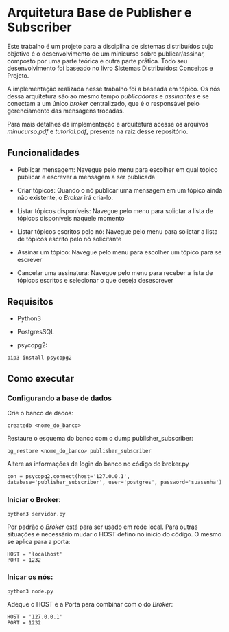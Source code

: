 # Arquitetura Base de Publisher e Subscriber

Este trabalho é um projeto para a disciplina de sistemas distribuídos cujo objetivo é o desenvolvimento de um minicurso sobre publicar/assinar, composto por uma parte teórica e outra parte prática. Todo seu desenvolvimento foi baseado no livro Sistemas Distribuídos: Conceitos e Projeto.

A implementação realizada nesse trabalho foi a baseada em tópico. Os nós dessa arquitetura são ao mesmo tempo *publicadores* e *assinantes* e se conectam a um único *broker* centralizado, que é o responsável pelo gerenciamento das mensagens trocadas. 

Para mais detalhes da implementação e arquitetura acesse os arquivos *minucurso.pdf* e *tutorial.pdf*, presente na raiz desse repositório.

## Funcionalidades

* Publicar mensagem:
  Navegue pelo menu para escolher em qual tópico publicar e escrever a mensagem a ser publicada

* Criar tópicos:
  Quando o nó publicar uma mensagem em um tópico ainda não existente, o *Broker* irá cria-lo.

* Listar tópicos disponíveis:
  Navegue pelo menu para solictar a lista de tópicos disponíveis naquele momento

* Listar tópicos escritos pelo nó:
  Navegue pelo menu para solictar a lista de tópicos escrito pelo nó solicitante

* Assinar um tópico:
  Navegue pelo menu para escolher um tópico para se escrever

* Cancelar uma assinatura:
  Navegue pelo menu para receber a lista de tópicos escritos e selecionar o que deseja desescrever

## Requisitos

* Python3

* PostgresSQL

* psycopg2:

`pip3 install psycopg2`

## Como executar

### Configurando a base de dados

Crie o banco de dados: 

`createdb <nome_do_banco>`

Restaure o esquema do banco com o dump publisher_subscriber:

`pg_restore <nome_do_banco> publisher_subscriber`

Altere as informações de login do banco no código do broker.py

`con = psycopg2.connect(host='127.0.0.1', database='publisher_subscriber', user='postgres', password='suasenha')`


### Iniciar o Broker:

`python3 servidor.py`

Por padrão o *Broker* está para ser usado em rede local. Para outras situações é necessário mudar o HOST defino no início do código. O mesmo se aplica para a porta:

```
HOST = 'localhost'
PORT = 1232
```

### Inicar os nós:

`python3 node.py`

Adeque o HOST e a Porta para combinar com o do *Broker*:

```
HOST = '127.0.0.1'
PORT = 1232
```


